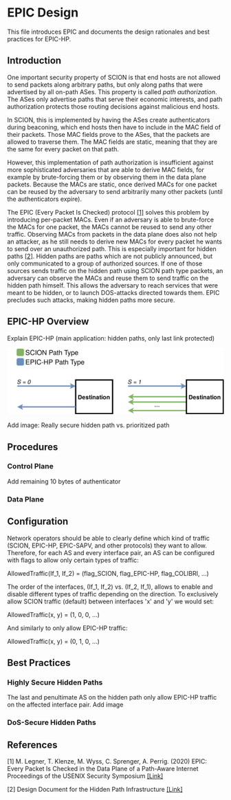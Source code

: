 # EPIC Design 

This file introduces EPIC and documents the design rationales and best practices for EPIC-HP.

## Introduction
One important security property of SCION is that end hosts are not allowed to send packets along arbitrary paths, but only along paths that were advertised by all on-path ASes. 
This property is called *path authorization*. 
The ASes only advertise paths that serve their economic interests, and path authorization protects those routing decisions against malicious end hosts.

In SCION, this is implemented by having the ASes create authenticators during beaconing, which end hosts then have to include in the MAC field of their packets. Those MAC fields prove to the ASes, that the packets are allowed to traverse them.
The MAC fields are static, meaning that they are the same for every packet on that path.

However, this implementation of path authorization is insufficient against more sophisticated adversaries that are able to derive MAC fields, for example by brute-forcing them or by observing them in the data plane packets. Because the MACs are static, once derived MACs for one packet can be reused by the adversary to send arbitrarily many other packets (until the authenticators expire).

The EPIC (Every Packet Is Checked) protocol [[1]](#1) solves this problem by introducing per-packet MACs.
Even if an adversary is able to brute-force the MACs for one packet, the MACs cannot be reused to send any other traffic.
Observing MACs from packets in the data plane does also not help an attacker, as he still needs to derive new MACs for every packet he wants to send over an unauthorized path.
This is especially important for hidden paths [[2]](#2). Hidden paths are paths which are not publicly announced, but only communicated to a group of authorized sources. If one of those sources sends traffic on the hidden path using SCION path type packets, an adversary can observe the MACs and reuse them to send traffic on the hidden path himself. This allows the adversary to reach services that were meant to be hidden, or to launch DOS-attacks directed towards them.
EPIC precludes such attacks, making hidden paths more secure.

## EPIC-HP Overview

Explain EPIC-HP (main application: hidden paths, only last link protected)

<p align="center">
  <img src="fig/EPIC/SCION-reponse-flag.png" width="600">
</p>

Add image: Really secure hidden path vs. prioritized path

## Procedures

### Control Plane
Add remaining 10 bytes of authenticator

### Data Plane


## Configuration
Network operators should be able to clearly define which kind of traffic (SCION, EPIC-HP, EPIC-SAPV, and other protocols) they want to allow. 
Therefore, for each AS and every interface pair, an AS can be configured with flags to allow only certain types of traffic: 

AllowedTraffic(If_1, If_2) = (flag_SCION, flag_EPIC-HP, flag_COLIBRI, ...)

The order of the interfaces, (If_1, If_2) vs. (If_2, If_1), allows to enable and disable different types of traffic depending on the direction. 
To exclusively allow SCION traffic (default) between interfaces 'x' and 'y' we would set:

AllowedTraffic(x, y) = (1, 0, 0, ...)

And similarly to only allow EPIC-HP traffic:

AllowedTraffic(x, y) = (0, 1, 0, ...)



## Best Practices

### Highly Secure Hidden Paths
The last and penultimate AS on the hidden path only allow EPIC-HP traffic on the affected interface pair.
Add image 

### DoS-Secure Hidden Paths


## References
<a id="1">[1]</a> 
M. Legner, T. Klenze, M. Wyss, C. Sprenger, A. Perrig. (2020)
EPIC: Every Packet Is Checked in the Data Plane of a Path-Aware Internet
Proceedings of the USENIX Security Symposium 
[[Link]](https://netsec.ethz.ch/publications/papers/Legner_Usenix2020_EPIC.pdf)

<a id="2">[2]</a> 
Design Document for the Hidden Path Infrastructure
[[Link]](https://scion.docs.anapaya.net/en/latest/HiddenPaths.html)


